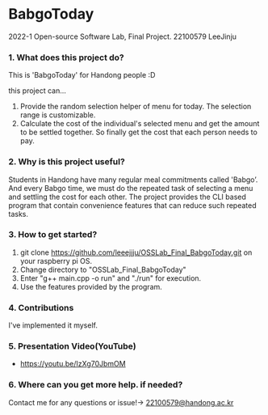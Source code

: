 # BabgoToday
2022-1 Open-source Software Lab, Final Project. 22100579 LeeJinju



### 1. What does this project do?
This is 'BabgoToday' for Handong people :D

this project can...
1. Provide the random selection helper of menu for today. The selection range is customizable.
2. Calculate the cost of the individual's selected menu and get the amount to be settled together. So finally get the cost that each person needs to pay.


### 2. Why is this project useful?
Students in Handong have many regular meal commitments called 'Babgo’. And every Babgo time, we must do the repeated task of selecting a menu and settling the cost for each other. The project provides the CLI based program that contain convenience features that can reduce such repeated tasks.



### 3. How to get started?
1. git clone https://github.com/leeejjju/OSSLab_Final_BabgoToday.git on your raspberry pi OS.
2. Change directory to "OSSLab_Final_BabgoToday"
3. Enter "g++ main.cpp -o run" and "./run" for execution.
4. Use the features provided by the program.


### 4. Contributions
I've implemented it myself.


### 5. Presentation Video(YouTube)
- https://youtu.be/IzXg70JbmOM 
  

### 6. Where can you get more help. if needed?
Contact me for any questions or issue!-> 22100579@handong.ac.kr<br>





